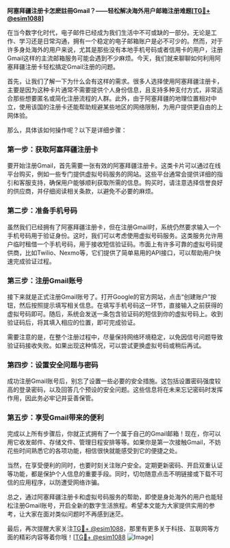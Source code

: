 **阿塞拜疆注册卡怎麽註冊Gmail？——轻松解决海外用户邮箱注册难题[[TG💪+ @esim1088](https://t.me/s/esim1088)]**

在当今数字化时代，电子邮件已经成为我们生活中不可或缺的一部分。无论是工作、学习还是日常沟通，拥有一个稳定的电子邮箱账户是必不可少的。然而，对于许多身处海外的用户来说，尤其是那些没有本地手机号码或者信用卡的用户，注册Gmail这样的主流邮箱服务可能会遇到不少麻烦。今天，我们就来聊聊如何利用阿塞拜疆注册卡轻松搞定Gmail注册的问题。

首先，让我们了解一下为什么会有这样的需求。很多人选择使用阿塞拜疆注册卡，主要是因为这种卡片通常不需要提供个人身份信息，且支持多种支付方式，非常适合那些想要匿名或简化注册流程的人群。此外，由于阿塞拜疆的地理位置相对中立，使用该国的注册卡还能帮助规避某些地区的网络限制，为用户提供更自由的上网体验。

那么，具体该如何操作呢？以下是详细步骤：

### 第一步：获取阿塞拜疆注册卡

要开始注册Gmail，首先需要一张有效的阿塞拜疆注册卡。这类卡片可以通过在线平台购买，例如一些专门提供虚拟号码服务的网站。这些平台通常会提供详细的指引和客服支持，确保用户能够顺利获取所需的信息。购买时，请注意选择信誉良好的供应商，并仔细阅读相关条款，以避免不必要的麻烦。

### 第二步：准备手机号码

虽然我们已经拥有了阿塞拜疆注册卡，但在注册Gmail时，系统仍然要求输入一个手机号码用于验证身份。这时，我们可以考虑使用虚拟号码服务。这类服务允许用户临时租借一个手机号码，用于接收短信验证码。市面上有许多可靠的虚拟号码提供商，比如Twilio、Nexmo等，它们提供了简单易用的API接口，可以帮助用户快速完成验证过程。

### 第三步：注册Gmail账号

接下来就是正式注册Gmail账号了。打开Google的官方网站，点击“创建账户”按钮，然后按照提示填写相关信息。在填写手机号码这一环节，直接输入之前获得的虚拟号码即可。随后，系统会发送一条包含验证码的短信到你的虚拟号码上。收到验证码后，将其填入相应的位置，即可完成验证。

需要注意的是，在整个注册过程中，尽量保持网络环境稳定，以免因信号问题导致验证码接收失败。如果出现这种情况，可以尝试更换虚拟号码或稍后再试。

### 第四步：设置安全问题与密码

成功注册Gmail账号后，别忘了设置一些必要的安全措施。这包括设置密码强度较高的登录密码，以及回答几个预设的安全问题。这些信息将在未来忘记密码时发挥作用，因此务必牢记并妥善保管。

### 第五步：享受Gmail带来的便利

完成以上所有步骤后，你就正式拥有了一个属于自己的Gmail邮箱！现在，你可以用它收发邮件、存储文件、管理日程安排等等。如果你是第一次接触Gmail，不妨花些时间熟悉它的各项功能，相信很快就能感受到它的便捷之处。

当然，在享受便利的同时，也要时刻关注账户安全。定期更新密码、开启双重认证等功能，都是保护个人信息的重要手段。同时，切勿随意点击不明链接或下载不可信的应用程序，以防遭受网络诈骗。

总之，通过阿塞拜疆注册卡和虚拟号码服务的帮助，即使是身处海外的用户也能轻松注册Gmail账号，开启全新的数字生活旅程。希望本文能为大家提供实用的参考，让大家在面对类似问题时不再感到迷茫。

最后，再次提醒大家关注[TG💪+ @esim1088](https://t.me/s/esim1088)，那里有更多关于科技、互联网等方面的精彩内容等着你哦！[[TG💪+ @esim1088](https://t.me/s/esim1088) ![Image](https://i.postimg.cc/4NQfJmqS/Snipaste-2025-05-13-00-14-12.png)]
